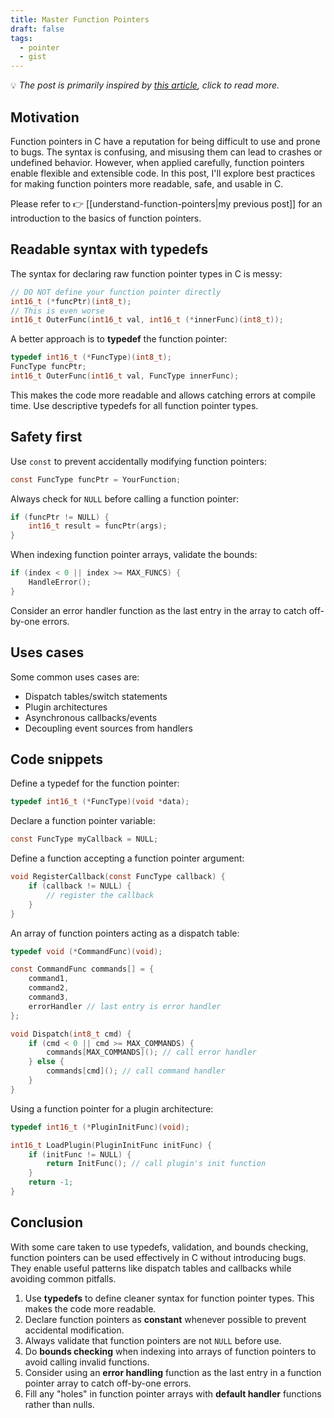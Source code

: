 ```yaml
---
title: Master Function Pointers
draft: false
tags:
  - pointer
  - gist
---
```


💡 _The post is primarily inspired by [this article](http://vandervoord.net/blog/2015/6/2/making-function-pointers-usable-in-c), click to read more._

## Motivation

Function pointers in C have a reputation for being difficult to use and prone to bugs. The syntax is confusing, and misusing them can lead to crashes or undefined behavior. However, when applied carefully, function pointers enable flexible and extensible code. In this post, I'll explore best practices for making function pointers more readable, safe, and usable in C.

Please refer to 👉 [[understand-function-pointers|my previous post]] for an introduction to the basics of function pointers.

## Readable syntax with typedefs

The syntax for declaring raw function pointer types in C is messy:

```c
// DO NOT define your function pointer directly
int16_t (*funcPtr)(int8_t); 
// This is even worse
int16_t OuterFunc(int16_t val, int16_t (*innerFunc)(int8_t)); 
```

A better approach is to **typedef** the function pointer:

```c
typedef int16_t (*FuncType)(int8_t); 
FuncType funcPtr;
int16_t OuterFunc(int16_t val, FuncType innerFunc);
```

This makes the code more readable and allows catching errors at compile time. Use descriptive typedefs for all function pointer types.

## Safety first

Use `const` to prevent accidentally modifying function pointers:

```c
const FuncType funcPtr = YourFunction;
```

Always check for `NULL` before calling a function pointer:

```c
if (funcPtr != NULL) { 
    int16_t result = funcPtr(args);
}
```

When indexing function pointer arrays, validate the bounds:

```c
if (index < 0 || index >= MAX_FUNCS) {
    HandleError(); 
}
```

Consider an error handler function as the last entry in the array to catch off-by-one errors.

## Uses cases

Some common uses cases are:

- Dispatch tables/switch statements
- Plugin architectures
- Asynchronous callbacks/events
- Decoupling event sources from handlers

## Code snippets

Define a typedef for the function pointer:

```c
typedef int16_t (*FuncType)(void *data);
```

Declare a function pointer variable:

```c
const FuncType myCallback = NULL;
```

Define a function accepting a function pointer argument:

```c
void RegisterCallback(const FuncType callback) {
    if (callback != NULL) {
        // register the callback
    }
}
```

An array of function pointers acting as a dispatch table:

```c
typedef void (*CommandFunc)(void);

const CommandFunc commands[] = {
    command1,
    command2,
    command3,
    errorHandler // last entry is error handler 
};

void Dispatch(int8_t cmd) {
    if (cmd < 0 || cmd >= MAX_COMMANDS) {
        commands[MAX_COMMANDS](); // call error handler
    } else {
        commands[cmd](); // call command handler
    }
}
```

Using a function pointer for a plugin architecture:

```c
typedef int16_t (*PluginInitFunc)(void);

int16_t LoadPlugin(PluginInitFunc initFunc) {
    if (initFunc != NULL) {
        return InitFunc(); // call plugin's init function
    }
    return -1;
}
```

## Conclusion

With some care taken to use typedefs, validation, and bounds checking, function pointers can be used effectively in C without introducing bugs. They enable useful patterns like dispatch tables and callbacks while avoiding common pitfalls. 

1. Use **typedefs** to define cleaner syntax for function pointer types. This makes the code more readable.
2. Declare function pointers as **constant** whenever possible to prevent accidental modification.
3. Always validate that function pointers are not `NULL` before use.
4. Do **bounds checking** when indexing into arrays of function pointers to avoid calling invalid functions.
5. Consider using an **error handling** function as the last entry in a function pointer array to catch off-by-one errors.
6. Fill any "holes" in function pointer arrays with **default handler** functions rather than nulls.
